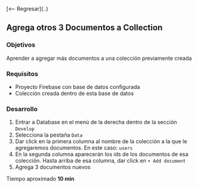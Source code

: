 [<-- Regresar](..\)

## Agrega otros 3 Documentos a Collection

### Objetivos 

Aprender a agregar más documentos a una colección previamente creada

### Requisitos 

- Proyecto Firebase con base de datos configurada
- Colección creada dentro de esta base de datos

### Desarrollo

1. Entrar a Database en el menú de la derecha dentro de la sección `Develop`
2. Selecciona la pestaña `Data`
3. Dar click en la primera columna al nombre de la colección a la que le agregaremos documentos. En este caso: `users`
4. En la segunda columna aparecerán los ids de los documentos de esa colección. Hasta arriba de esa columna, dar click en `+ Add document`
5. Agrega 3 documentos nuevos


Tiempo aproximado **10 min**

